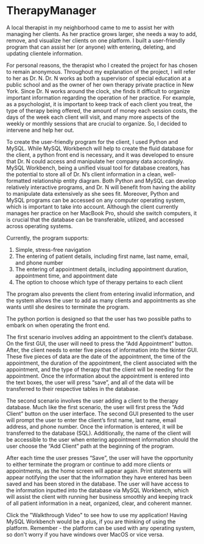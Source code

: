 # TherapyManager
A local therapist in my neighborhood came to me to assist her with managing her clients. As her practice grows larger, she needs a way to add, remove, and visualize her clients on one platform. I built a user-friendly program that can assist her (or anyone) with entering, deleting, and updating clientele information.

For personal reasons, the therapist who I created the project for has chosen to remain anonymous. Throughout my explanation of the project, I will refer to her as Dr. N. Dr. N works as both a supervisor of special education at a public school and as the owner of her own therapy private practice in New York. Since Dr. N works around the clock, she finds it difficult to organize important information regarding the operation of her practice. For example, as a psychologist, it is important to keep track of each client you treat, the type of therapy being offered, the amount of money each session costs, the days of the
week each client will visit, and many more aspects of the weekly or monthly sessions that are crucial to organize. So, I decided to intervene and help her out.

To create the user-friendly program for the client, I used Python and MySQL. While MySQL Workbench will help to create the fluid database for the client, a python front end is necessary, and it was developed to ensure that Dr. N could access and manipulate her company data accordingly. MySQL Workbench, being a unified visual tool for database creators, has the potential to store all of Dr. N’s client information in a clean, well-formatted relationship entity
diagram. Both Python and MySQL can develop relatively interactive programs, and Dr. N will benefit from having the ability to manipulate data extensively as she sees fit. Moreover, Python and MySQL programs can be accessed on any computer operating system, which is important to take into account. Although the client currently manages her practice on her MacBook Pro, should she switch computers, it is crucial that the database can be transferable, utilized, and accessed across operating systems.

Currently, the program supports:

1. Simple, stress-free navigation
2. The entering of patient details, including first name, last name, email, and phone
number
3. The entering of appointment details, including appointment duration, appointment
time, and appointment date
4. The option to choose which type of therapy pertains to each client

The program also prevents the client from entering invalid information, and the system allows the user to add as many clients and appointments as she wants until she desires to terminate the program.

The python portion is designed so that the user has two possible paths to embark on when operating the front end.

The first scenario involves adding an appointment to the client’s database. On the first GUI, the user will need to press the “Add Appointment” button. After, the client needs to enter five pieces of information into the tkinter GUI. These five pieces of data are the date of the appointment, the time of the appointment, the duration of the appointment, the client associated with the appointment, and the type of therapy that the client will be needing for the appointment. Once the information about the appointment is entered into the text boxes, the user will press “save”, and all of the data will be transferred to their respective tables in the database.

The second scenario involves the user adding a client to the therapy database. Much like the first scenario, the user will first press the “Add Client” button on the user interface. The second GUI presented to the user will prompt the user to enter the client’s first name, last name, email address, and phone number. Once the information is entered, it will be transferred to the database (SQL). Additionally, the name of the client will be accessible to the
user when entering appointment information should the user choose the “Add Client” path at the beginning of the program.

After each time the user presses “Save”, the user will have the opportunity to either terminate the program or continue to add more clients or appointments, as the home screen will appear again. Print statements will appear notifying the user that the information they have entered has
been saved and has been stored in the database. The user will have access to the information inputted into the database via MySQL Workbench, which will assist the client with running her business smoothly and keeping track of all patient information in a neat, organized, clear, and coherent manner.

Click the "Walkthrough Video" to see how to use my application! Having MySQL Workbench would be a plus, if you are thinking of using the platform. 
Remember - the platform can be used with any operating system, so don't worry if you have windows over MacOS or vice versa.
